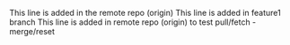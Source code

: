 This line is added in the remote repo (origin)
This line is added in feature1 branch
This line is added in remote repo (origin) to test pull/fetch - merge/reset
